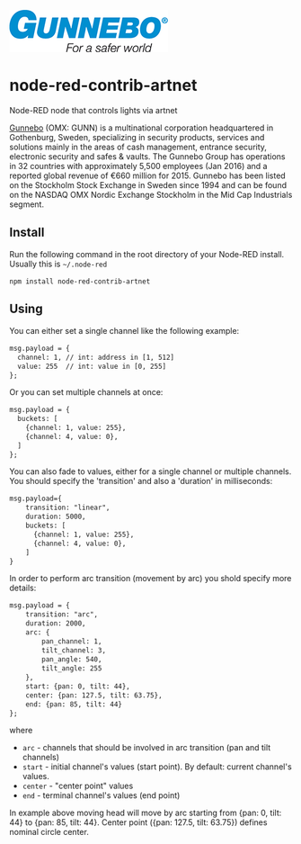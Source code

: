 [![Go to Gunnebo](logo.png)](http://gunnebo.com)

# node-red-contrib-artnet
Node-RED node that controls lights via artnet

[Gunnebo](http://www.gunnebo.com/)  (OMX: GUNN) is a multinational corporation headquartered in Gothenburg, Sweden, specializing in security products, services and solutions mainly in the areas of cash management, entrance security, electronic security and safes & vaults. The Gunnebo Group has operations in 32 countries with approximately 5,500 employees (Jan 2016) and a reported global revenue of €660 million for 2015. Gunnebo has been listed on the Stockholm Stock Exchange in Sweden since 1994 and can be found on the NASDAQ OMX Nordic Exchange Stockholm in the Mid Cap Industrials segment.

## Install

Run the following command in the root directory of your Node-RED install. Usually this is `~/.node-red`
```
npm install node-red-contrib-artnet
```

## Using

You can either set a single channel like the following example:

```
msg.payload = {
  channel: 1, // int: address in [1, 512]
  value: 255  // int: value in [0, 255]
};
```

Or you can set multiple channels at once:

```
msg.payload = {
  buckets: [
    {channel: 1, value: 255},
    {channel: 4, value: 0},
  ]
};
```

You can also fade to values, either for a single channel or multiple channels. You should specify the 'transition' and also a 'duration' in milliseconds:

```
msg.payload={
    transition: "linear",
    duration: 5000,
    buckets: [
      {channel: 1, value: 255},
      {channel: 4, value: 0},
    ]
}
```

In order to perform arc transition (movement by arc) you shold specify more details:

```
msg.payload = {
    transition: "arc",
    duration: 2000,
    arc: {
        pan_channel: 1,
        tilt_channel: 3,
        pan_angle: 540,
        tilt_angle: 255
    },
    start: {pan: 0, tilt: 44},
    center: {pan: 127.5, tilt: 63.75},
    end: {pan: 85, tilt: 44}
};
```
where

- `arc` - channels that should be involved in arc transition (pan and tilt channels)
- `start` - initial channel's values (start point). By default: current channel's values.
- `center` - "center point" values
- `end` - terminal channel's values (end point)

In example above moving head will move by arc starting from {pan: 0, tilt: 44} to {pan: 85, tilt: 44}. Center point ({pan: 127.5, tilt: 63.75}) defines nominal circle center.
